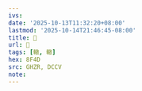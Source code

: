 ```yaml
---
ivs:
date: '2025-10-13T11:32:20+08:00'
lastmod: '2025-10-14T21:46:45-08:00'
title: 󰬢
url: 󰬢
tags: [轍, 轍]
hex: 8F4D
src: GHZR, DCCV
note:
---
```

